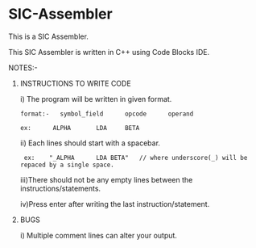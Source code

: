 # SIC-Assembler

This is a SIC Assembler.

This SIC Assembler is written in C++ using Code Blocks IDE.

NOTES:-

1. INSTRUCTIONS TO WRITE CODE

	i) The program will be written in given format.
	
	   format:-   symbol_field	  	opcode 		operand
	   
	   ex: 		ALPHA		LDA		BETA

	ii) Each lines should start with a spacebar.
	
	    ex:    "_ALPHA		LDA	BETA"	// where underscore(_) will be repaced by a single space.
	
	iii)There should not be any empty lines between the instructions/statements.

	iv)Press enter after writing the last instruction/statement.


2. BUGS

	i) Multiple comment lines can alter your output.



